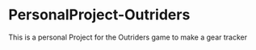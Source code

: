 # PersonalProject-Outriders
This is a personal Project for the Outriders game to make a gear tracker
